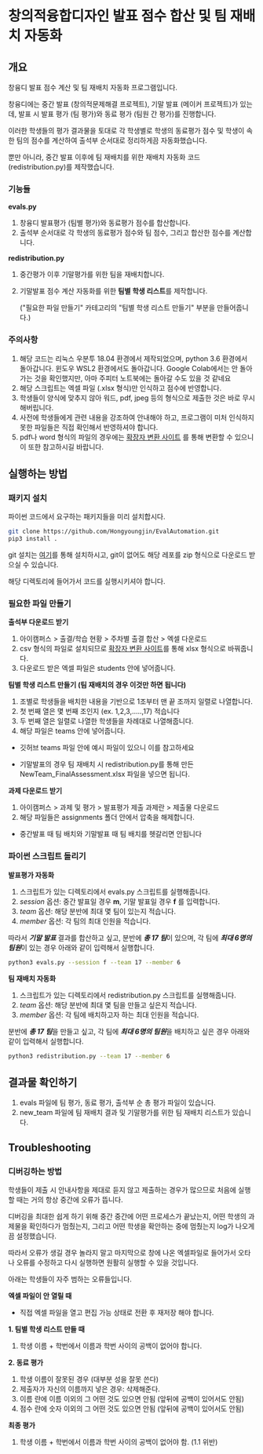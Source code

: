 
# 창의적융합디자인 발표 점수 합산 및 팀 재배치 자동화

## 개요
창융디 발표 점수 계산 및 팀 재배치 자동화 프로그램입니다.

창융디에는 중간 발표 (창의적문제해결 프로젝트), 기말 발표 (메이커 프로젝트)가 있는데, 발표 시 발표 평가 (팀 평가)와 동료 평가 (팀원 간 평가)를 진행합니다.

이러한 학생들의 평가 결과물을 토대로 각 학생별로 학생의 동료평가 점수 및 학생이 속한 팀의 점수를 계산하여 출석부 순서대로 정리하게끔 자동화했습니다.

뿐만 아니라, 중간 발표 이후에 팀 재배치를 위한 재배치 자동화 코드 (redistribution.py)를 제작했습니다. 

### 기능들

**evals.py**
1. 창융디 발표평가 (팀별 평가)와 동료평가 점수를 합산합니다.
2. 출석부 순서대로 각 학생의 동료평가 점수와 팀 점수, 그리고 합산한 점수를 계산합니다.

**redistribution.py**
1. 중간평가 이후 기말평가를 위한 팀을 재배치합니다.
2. 기말발표 점수 계산 자동화를 위한 **팀별 학생 리스트**를 제작합니다. 
    
    ("필요한 파일 만들기" 카테고리의 "팀별 학생 리스트 만들기" 부분을 만들어줍니다.)
### 주의사항

1. 해당 코드는 리눅스 우분투 18.04 환경에서 제작되었으며, python 3.6 환경에서 돌아갑니다. 윈도우 WSL2 환경에서도 돌아갑니다. Google Colab에서는 안 돌아가는 것을 확인했지만, 아마 주피터 노트북에는 돌아갈 수도 있을 것 같네요 
2. 해당 스크립트는 엑셀 파일 (.xlsx 형식)만 인식하고 점수에 반영합니다.
3. 학생들이 양식에 맞추지 않아 워드, pdf, jpeg 등의 형식으로 제출한 것은 바로 무시해버립니다. 
4. 사전에 학생들에게 관련 내용을 강조하여 안내해야 하고, 프로그램이 미처 인식하지 못한 파일들은 직접 확인해서 반영하셔야 합니다. 
5. pdf나 word 형식의 파일의 경우에는 [확장자 변환 사이트](https://convertio.co/kr/) 를 통해 변환할 수 있으니 이 또한 참고하시길 바랍니다. 

## 실행하는 방법

### 패키지 설치
파이썬 코드에서 요구하는 패키지들을 미리 설치합시다.

``` bash
git clone https://github.com/Hongyoungjin/EvalAutomation.git
pip3 install .
```
git 설치는 [여기](https://git-scm.com/book/ko/v2/%EC%8B%9C%EC%9E%91%ED%95%98%EA%B8%B0-Git-%EC%84%A4%EC%B9%98)를 통해 설치하시고, git이 없어도 해당 레포를 zip 형식으로 다운로드 받으실 수 있습니다. 

해당 디렉토리에 들어가서 코드를 실행시키셔야 합니다. 

### 필요한 파일 만들기 


**출석부 다운로드 받기**
1. 아이캠퍼스 > 출결/학습 현황 > 주차별 출결 합산 > 엑셀 다운로드
2. csv 형식의 파일로 설치되므로 [확장자 변환 사이트](https://convertio.co/kr/csv-xlsx/)를 통해 xlsx 형식으로 바꿔줍니다.
3. 다운로드 받은 엑셀 파일은 students 안에 넣어줍니다.

**팀별 학생 리스트 만들기 (팀 재배치의 경우 이것만 하면 됩니다)**
1. 조별로 학생들을 배치한 내용을 기반으로 1조부터 맨 끝 조까지 일렬로 나열합니다.
2. 첫 번째 열은 몇 번째 조인지 (ex. 1,2,3,.....,17) 적습니다
3. 두 번째 열은 일렬로 나열한 학생들을 차례대로 나열해줍니다.
4. 해당 파일은 teams 안에 넣어줍니다. 

- 깃허브 teams 파일 안에 예시 파일이 있으니 이를 참고하세요

- 기말발표의 경우 팀 재배치 시 redistribution.py를 통해 만든 NewTeam_FinalAssessment.xlsx 파일을 넣으면 됩니다.

**과제 다운로드 받기**
1. 아이캠퍼스 > 과제 및 평가 > 발표평가 제출 과제란 > 제출물 다운로드
2. 해당 파일들은 assignments 폴더 안에서 압축을 해제합니다.

- 중간발표 때 팀 배치와 기말발표 때 팀 배치를 헷갈리면 안됩니다


### 파이썬 스크립트 돌리기

**발표평가 자동화**
1. 스크립트가 있는 디렉토리에서 evals.py 스크립트를 실행해줍니다. 
2. *session* 옵션: 중간 발표일 경우 **m**, 기말 발표일 경우 **f** 를 입력합니다.
3. *team* 옵션: 해당 분반에 최대 몇 팀이 있는지 적습니다.
4. *member* 옵션: 각 팀의 최대 인원을 적습니다. 

따라서 ***기말 발표*** 결과를 합산하고 싶고,
분반에 ***총 17 팀***이 있으며,
각 팀에 ***최대 6명의 팀원***이 있는 경우 아래와 같이 입력해서 실행합니다. 

```bash
python3 evals.py --session f --team 17 --member 6 
```
**팀 재배치 자동화**
1. 스크립트가 있는 디렉토리에서 redistribution.py 스크립트를 실행해줍니다. 
2. *team* 옵션: 해당 분반에 최대 몇 팀을 만들고 싶은지 적습니다.
3. *member* 옵션: 각 팀에 배치하고자 하는 최대 인원을 적습니다. 

분반에 ***총 17 팀***을 만들고 싶고,
각 팀에 ***최대 6명의 팀원***을 배치하고 싶은 경우 아래와 같이 입력해서 실행합니다. 

```bash
python3 redistribution.py --team 17 --member 6 
```
## 결과물 확인하기

1. evals 파일에 팀 평가, 동료 평가, 출석부 순 총 평가 파일이 있습니다.
2. new_team 파일에 팀 재배치 결과 및 기말평가를 위한 팀 재배치 리스트가 있습니다. 
## Troubleshooting

### 디버깅하는 방법
학생들이 제출 시 안내사항을 제대로 듣지 않고 제출하는 경우가 많으므로 처음에 실행할 때는 거의 항상 중간에 오류가 뜹니다. 

디버깅을 최대한 쉽게 하기 위해 중간 중간에 어떤 프로세스가 끝났는지, 어떤 학생의 과제물을 확인하다가 멈췄는지, 그리고 어떤 학생을 확안하는 중에 멈췄는지 log가 나오게끔 설정했습니다. 

따라서 오류가 생길 경우 놀라지 말고 마지막으로 창에 나온 엑셀파일로 들어가서 오타나 오류를 수정하고 다시 실행하면 원활히 실행할 수 있을 것입니다. 

아래는 학생들이 자주 범하는 오류들입니다. 

**엑셀 파일이 안 열릴 때**
- 직접 엑셀 파일을 열고 편집 가능 상태로 전환 후 재저장 해야 합니다.

**1. 팀별 학생 리스트 만들 때**
1. 학생 이름 + 학번에서 이름과 학번 사이의 공백이 없어야 합니다. 

**2. 동료 평가**
1. 학생 이름이 잘못된 경우 (대부분 성을 잘못 쓴다)
2. 제출자가 자신의 이름까지 넣은 경우: 삭제해준다.
3. 이름 란에 이름 이외의 그 어떤 것도 있으면 안됨 (앞뒤에 공백이 있어서도 안됨)
4. 점수 란에 숫자 이외의 그 어떤 것도 있으면 안됨 (앞뒤에 공백이 있어서도 안됨)

**최종 평가**
1. 학생 이름 + 학번에서 이름과 학번 사이의 공백이 없어야 함. (1.1 위반)


